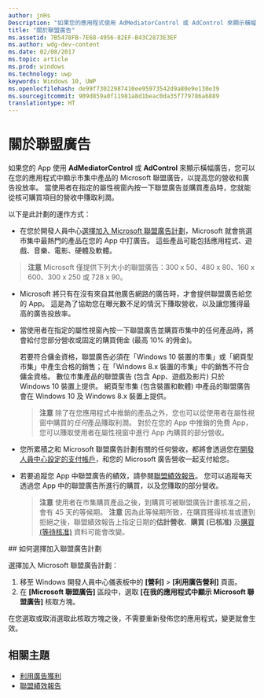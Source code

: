 ```yaml
---
author: jnHs
Description: "如果您的應用程式使用 AdMediatorControl 或 AdControl 來顯示橫幅廣告，您可以在您的應用程式中顯示 Microsoft 加盟廣告，以提高您的廣告投放率和營收。"
title: "關於聯盟廣告"
ms.assetid: 7B5478FB-7E68-4956-82EF-B43C2873E3EF
ms.author: wdg-dev-content
ms.date: 02/08/2017
ms.topic: article
ms.prod: windows
ms.technology: uwp
keywords: Windows 10, UWP
ms.openlocfilehash: de99f73022987410ee95973542d9a80e9e130e39
ms.sourcegitcommit: 909d859a0f11981a8d1beac0da35f779786a6889
translationtype: HT
---
```

# <a name="about-affiliate-ads"></a>關於聯盟廣告

如果您的 App 使用 **AdMediatorControl** 或 **AdControl** 來顯示橫幅廣告，您可以在您的應用程式中顯示市集中產品的 Microsoft 聯盟廣告，以提高您的營收和廣告投放率。 當使用者在指定的屬性視窗內按一下聯盟廣告並購買產品時，您就能從核可購買項目的營收中賺取利潤。

以下是此計劃的運作方式：

* 在您於開發人員中心[選擇加入 Microsoft 聯盟廣告計劃](#opt-in)，Microsoft 就會挑選市集中最熱門的產品在您的 App 中打廣告。 這些產品可能包括應用程式、遊戲、音樂、電影、硬體及軟體。

 > **注意** Microsoft 僅提供下列大小的聯盟廣告：300 x 50、480 x 80、160 x 600、300 x 250 或 728 x 90。

* Microsoft 將只有在沒有來自其他廣告網路的廣告時，才會提供聯盟廣告給您的 App。 這是為了協助您在曝光數不足的情況下賺取營收，以及讓您獲得最高的廣告投放率。
* 當使用者在指定的屬性視窗內按一下聯盟廣告並購買市集中的任何產品時，將會給付您部分營收或固定的購買佣金 (最高 10% 的佣金)。

  若要符合傭金資格，聯盟廣告必須在「Windows 10 裝置的市集」或「網頁型市集」中產生合格的銷售；在「Windows 8.x 裝置的市集」中的銷售不符合傭金資格。 數位市集產品的聯盟廣告 (包含 App、遊戲及影片) 只於 Windows 10 裝置上提供。 網頁型市集 (包含裝置和軟體) 中產品的聯盟廣告會在 Windows 10 及 Windows 8.x 裝置上提供。

    > **注意** 除了在您應用程式中推銷的產品之外，您也可以從使用者在屬性視窗中購買的*任何*產品賺取利潤。 對於在您的 App 中推銷的免費 App，您可以賺取使用者在屬性視窗中進行 App 內購買的部分營收。

* 您所累積之和 Microsoft 聯盟廣告計劃有關的任何營收，都將會透過您在[開發人員中心設定的支付帳戶](setting-up-your-payout-account-and-tax-forms.md)，和您的 Microsoft 廣告營收一起支付給您。
* 若要追蹤您 App 中聯盟廣告的績效，請參閱[聯盟績效報告](affiliates-performance-report.md)。 您可以追蹤每天透過您 App 中的聯盟廣告所進行的購買，以及您賺取的部分營收。  

  > **注意** 使用者在市集購買產品之後，到購買可被聯盟廣告計畫核准之前，會有 45 天的等候期。 **注意** 因為此等候期所致，在購買獲得核准或遭到拒絕之後，聯盟績效報告上指定日期的**估計營收**、**購買 (已核准)** 及[購買 (等待核准)](affiliates-performance-report.md) 資料可能會改變。

<span id="opt-in" />
## <a name="how-to-opt-in-to-the-affiliate-ads-program"></a>如何選擇加入聯盟廣告計劃

選擇加入 Microsoft 聯盟廣告計劃：

1. 移至 Windows 開發人員中心儀表板中的 **\[營利\]** &gt; **\[利用廣告營利\]** 頁面。
2. 在 **\[Microsoft 聯盟廣告\]** 區段中，選取 **\[在我的應用程式中顯示 Microsoft 聯盟廣告\]** 核取方塊。

在您選取或取消選取此核取方塊之後，不需要重新發佈您的應用程式，變更就會生效。


## <a name="related-topics"></a>相關主題


* [利用廣告獲利](monetize-with-ads.md)
* [聯盟績效報告](affiliates-performance-report.md)
